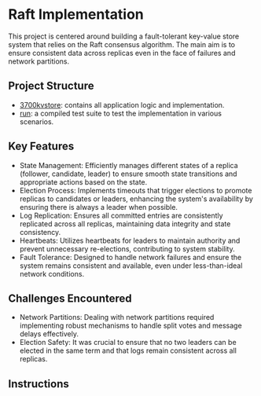 # Raft Implementation
This project is centered around building a fault-tolerant key-value store system that relies on the Raft consensus algorithm. The main aim is to ensure consistent data across replicas even in the face of failures and network partitions.

## Project Structure

- [3700kvstore](./3700kvstore): contains all application logic and implementation.
- [run](./run): a compiled test suite to test the implementation in various scenarios.

## Key Features
- State Management: Efficiently manages different states of a replica (follower, candidate, leader) to ensure smooth state transitions and appropriate actions based on the state.
- Election Process: Implements timeouts that trigger elections to promote replicas to candidates or leaders, enhancing the system's availability by ensuring there is always a leader when possible.
- Log Replication: Ensures all committed entries are consistently replicated across all replicas, maintaining data integrity and state consistency.
- Heartbeats: Utilizes heartbeats for leaders to maintain authority and prevent unnecessary re-elections, contributing to system stability.
- Fault Tolerance: Designed to handle network failures and ensure the system remains consistent and available, even under less-than-ideal network conditions.

## Challenges Encountered
- Network Partitions: Dealing with network partitions required implementing robust mechanisms to handle split votes and message delays effectively.
- Election Safety: It was crucial to ensure that no two leaders can be elected in the same term and that logs remain consistent across all replicas.

## Instructions